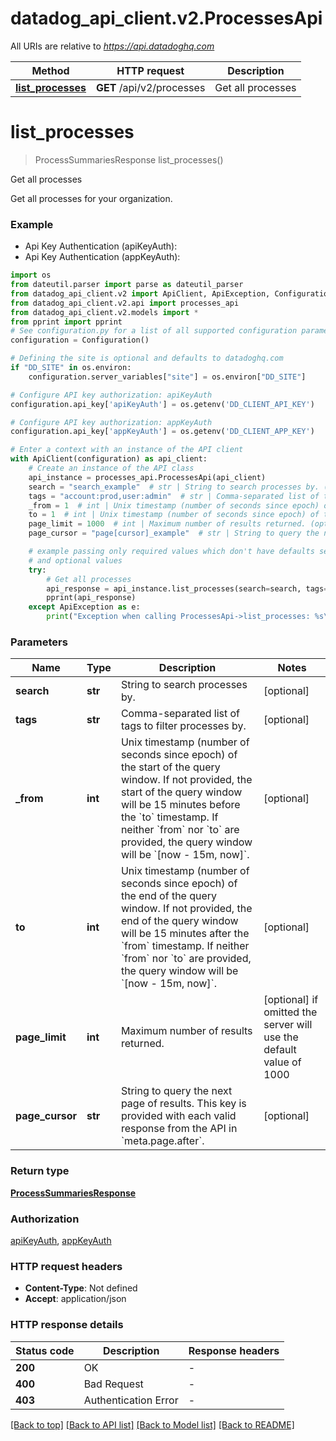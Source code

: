 # datadog_api_client.v2.ProcessesApi

All URIs are relative to *https://api.datadoghq.com*

Method | HTTP request | Description
------------- | ------------- | -------------
[**list_processes**](ProcessesApi.md#list_processes) | **GET** /api/v2/processes | Get all processes


# **list_processes**
> ProcessSummariesResponse list_processes()

Get all processes

Get all processes for your organization.

### Example

* Api Key Authentication (apiKeyAuth):
* Api Key Authentication (appKeyAuth):
```python
import os
from dateutil.parser import parse as dateutil_parser
from datadog_api_client.v2 import ApiClient, ApiException, Configuration
from datadog_api_client.v2.api import processes_api
from datadog_api_client.v2.models import *
from pprint import pprint
# See configuration.py for a list of all supported configuration parameters.
configuration = Configuration()

# Defining the site is optional and defaults to datadoghq.com
if "DD_SITE" in os.environ:
    configuration.server_variables["site"] = os.environ["DD_SITE"]

# Configure API key authorization: apiKeyAuth
configuration.api_key['apiKeyAuth'] = os.getenv('DD_CLIENT_API_KEY')

# Configure API key authorization: appKeyAuth
configuration.api_key['appKeyAuth'] = os.getenv('DD_CLIENT_APP_KEY')

# Enter a context with an instance of the API client
with ApiClient(configuration) as api_client:
    # Create an instance of the API class
    api_instance = processes_api.ProcessesApi(api_client)
    search = "search_example"  # str | String to search processes by. (optional)
    tags = "account:prod,user:admin"  # str | Comma-separated list of tags to filter processes by. (optional)
    _from = 1  # int | Unix timestamp (number of seconds since epoch) of the start of the query window. If not provided, the start of the query window will be 15 minutes before the `to` timestamp. If neither `from` nor `to` are provided, the query window will be `[now - 15m, now]`. (optional)
    to = 1  # int | Unix timestamp (number of seconds since epoch) of the end of the query window. If not provided, the end of the query window will be 15 minutes after the `from` timestamp. If neither `from` nor `to` are provided, the query window will be `[now - 15m, now]`. (optional)
    page_limit = 1000  # int | Maximum number of results returned. (optional) if omitted the server will use the default value of 1000
    page_cursor = "page[cursor]_example"  # str | String to query the next page of results. This key is provided with each valid response from the API in `meta.page.after`. (optional)

    # example passing only required values which don't have defaults set
    # and optional values
    try:
        # Get all processes
        api_response = api_instance.list_processes(search=search, tags=tags, _from=_from, to=to, page_limit=page_limit, page_cursor=page_cursor)
        pprint(api_response)
    except ApiException as e:
        print("Exception when calling ProcessesApi->list_processes: %s\n" % e)
```

### Parameters

Name | Type | Description  | Notes
------------- | ------------- | ------------- | -------------
 **search** | **str**| String to search processes by. | [optional]
 **tags** | **str**| Comma-separated list of tags to filter processes by. | [optional]
 **_from** | **int**| Unix timestamp (number of seconds since epoch) of the start of the query window. If not provided, the start of the query window will be 15 minutes before the &#x60;to&#x60; timestamp. If neither &#x60;from&#x60; nor &#x60;to&#x60; are provided, the query window will be &#x60;[now - 15m, now]&#x60;. | [optional]
 **to** | **int**| Unix timestamp (number of seconds since epoch) of the end of the query window. If not provided, the end of the query window will be 15 minutes after the &#x60;from&#x60; timestamp. If neither &#x60;from&#x60; nor &#x60;to&#x60; are provided, the query window will be &#x60;[now - 15m, now]&#x60;. | [optional]
 **page_limit** | **int**| Maximum number of results returned. | [optional] if omitted the server will use the default value of 1000
 **page_cursor** | **str**| String to query the next page of results. This key is provided with each valid response from the API in &#x60;meta.page.after&#x60;. | [optional]

### Return type

[**ProcessSummariesResponse**](ProcessSummariesResponse.md)

### Authorization

[apiKeyAuth](README.md#apiKeyAuth), [appKeyAuth](README.md#appKeyAuth)

### HTTP request headers

 - **Content-Type**: Not defined
 - **Accept**: application/json

### HTTP response details
| Status code | Description | Response headers |
|-------------|-------------|------------------|
**200** | OK |  -  |
**400** | Bad Request |  -  |
**403** | Authentication Error |  -  |

[[Back to top]](#) [[Back to API list]](README.md#documentation-for-api-endpoints) [[Back to Model list]](README.md#documentation-for-models) [[Back to README]](README.md)

